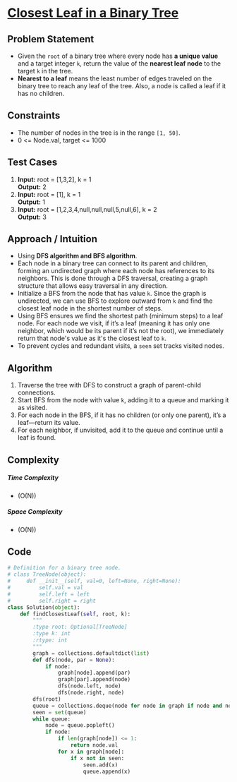 # [Closest Leaf in a Binary Tree](https://leetcode.com/problems/closest-leaf-in-a-binary-tree/)

## Problem Statement
- Given the `root` of a binary tree where every node has **a unique value** and a target integer `k`, return the value of the **nearest leaf node** to the target `k` in the tree.
- **Nearest to a leaf** means the least number of edges traveled on the binary tree to reach any leaf of the tree. Also, a node is called a leaf if it has no children.

## Constraints
- The number of nodes in the tree is in the range `[1, 50]`.
- 0 <= Node.val, target <= 1000



## Test Cases
1. **Input:** root = [1,3,2], k = 1 <br>
**Output:** 2
2. **Input:** root = [1], k = 1<br>
**Output:** 1
3. **Input:** root = [1,2,3,4,null,null,null,5,null,6], k = 2<br>
**Output:** 3



## Approach / Intuition 
- Using **DFS algorithm and BFS algorithm**.
- Each node in a binary tree can connect to its parent and children, forming an undirected graph where each node has references to its neighbors. This is done through a DFS traversal, creating a graph structure that allows easy traversal in any direction.
- Initialize a BFS from the node that has value `k`. Since the graph is undirected, we can use BFS to explore outward from `k` and find the closest leaf node in the shortest number of steps.
- Using BFS ensures we find the shortest path (minimum steps) to a leaf node. For each node we visit, if it’s a leaf (meaning it has only one neighbor, which would be its parent if it’s not the root), we immediately return that node's value as it's the closest leaf to `k`.
- To prevent cycles and redundant visits, a `seen` set tracks visited nodes.




## Algorithm 
1. Traverse the tree with DFS to construct a graph of parent-child connections.
2. Start BFS from the node with value `k`, adding it to a queue and marking it as visited.
3. For each node in the BFS, if it has no children (or only one parent), it’s a leaf—return its value.
4. For each neighbor, if unvisited, add it to the queue and continue until a leaf is found.




## Complexity
##### Time Complexity
- \(O(N)\)
##### Space Complexity
- \(O(N)\)



## Code
```python
# Definition for a binary tree node.
# class TreeNode(object):
#     def __init__(self, val=0, left=None, right=None):
#         self.val = val
#         self.left = left
#         self.right = right
class Solution(object):
    def findClosestLeaf(self, root, k):
        """
        :type root: Optional[TreeNode]
        :type k: int
        :rtype: int
        """
        graph = collections.defaultdict(list)
        def dfs(node, par = None):
            if node:
                graph[node].append(par)
                graph[par].append(node)
                dfs(node.left, node)
                dfs(node.right, node)
        dfs(root)
        queue = collections.deque(node for node in graph if node and node.val == k)
        seen = set(queue)
        while queue:
            node = queue.popleft()
            if node:
                if len(graph[node]) <= 1:
                    return node.val
                for x in graph[node]:
                    if x not in seen:
                        seen.add(x)
                        queue.append(x)        
```